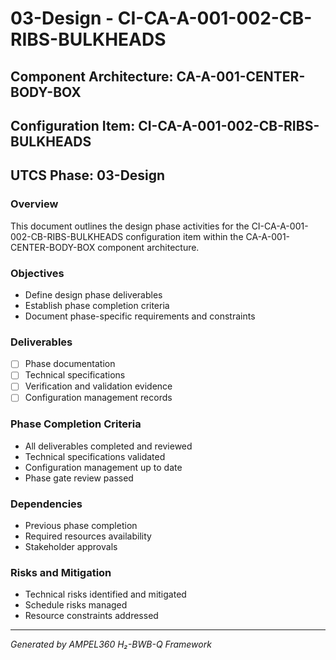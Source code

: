 # 03-Design - CI-CA-A-001-002-CB-RIBS-BULKHEADS

## Component Architecture: CA-A-001-CENTER-BODY-BOX
## Configuration Item: CI-CA-A-001-002-CB-RIBS-BULKHEADS
## UTCS Phase: 03-Design

### Overview
This document outlines the design phase activities for the CI-CA-A-001-002-CB-RIBS-BULKHEADS configuration item within the CA-A-001-CENTER-BODY-BOX component architecture.

### Objectives
- Define design phase deliverables
- Establish phase completion criteria
- Document phase-specific requirements and constraints

### Deliverables
- [ ] Phase documentation
- [ ] Technical specifications
- [ ] Verification and validation evidence
- [ ] Configuration management records

### Phase Completion Criteria
- All deliverables completed and reviewed
- Technical specifications validated
- Configuration management up to date
- Phase gate review passed

### Dependencies
- Previous phase completion
- Required resources availability
- Stakeholder approvals

### Risks and Mitigation
- Technical risks identified and mitigated
- Schedule risks managed
- Resource constraints addressed

---
*Generated by AMPEL360 H₂-BWB-Q Framework*
